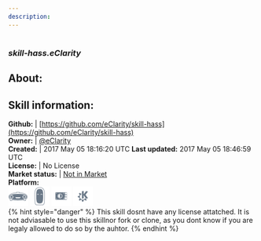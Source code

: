 ```yaml
---  
description:   
---  
```

#   
### _skill-hass.eClarity_  
## About:  


## Skill information:  
**Github:** | [https://github.com/eClarity/skill-hass](https://github.com/eClarity/skill-hass)  
**Owner:** | [@eClarity](https://github.com/eClarity)  
**Created:** | 2017 May 05 18:16:20 UTC  **Last updated:** 2017 May 05 18:46:59 UTC  
**License:** | No License  
**Market status:** | [Not in Market](https://market.mycroft.ai/skill/)  
**Platform:**  
 ![](../.gitbook/assets/mark-1-icon.png)  ![](../.gitbook/assets/mark-2-icon.png)  ![](../.gitbook/assets/picroft-icon.png)  ![](../.gitbook/assets/kde.png)   
{% hint style="danger" %}
This skill dosnt have any license attatched. It is not adviasable to use this skillnor fork or clone, as you dont know if you are legaly allowed to do so by the auhtor.
{% endhint %}
